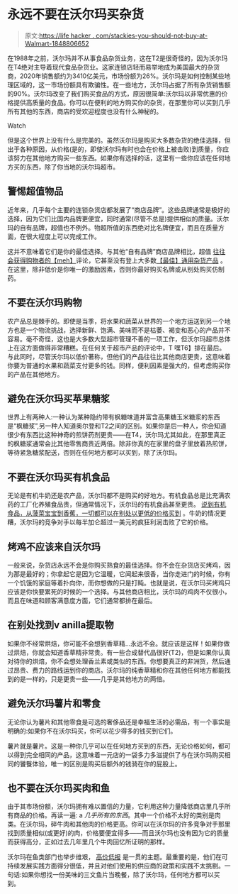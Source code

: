 # 永远不要在沃尔玛买杂货

> 原文:[https://life hacker . com/stackies-you-should-not-buy-at-Walmart-1848806652](https://lifehacker.com/groceries-you-should-never-buy-at-walmart-1848806652)

在1988年之前，沃尔玛并不从事食品杂货业务，这在T2是很奇怪的，因为沃尔玛在T4绝对主导着现代食品杂货业。这家连锁店轻而易举地成为美国最大的杂货商，2020年销售额约为3410亿美元，市场份额为26%。沃尔玛是如何控制某些地理区域的，这一市场份额具有欺骗性。在一些地方，沃尔玛占据了所有杂货销售额的90%。沃尔玛改变了我们购买食品的方式，原因很简单:沃尔玛以非常优惠的价格提供高质量的食品。你可以在便利的地方购买你的杂货，在那里你可以买到几乎所有其他的东西，商店的受欢迎程度也没有什么神秘的。

Watch

但是这个世界上没有什么是完美的。虽然沃尔玛是购买大多数杂货的绝佳选择，但出于各种原因，从价格(是的，即使沃尔玛有时也会在价格上被击败)到质量，你应该努力在其他地方购买一些东西。如果你有选择的话，这里有一些你应该在任何地方买的东西，除了你当地的沃尔玛超市。

## 警惕超值**物品**

近年来，几乎每个主要的连锁杂货店都发展了“商店品牌”。这些品牌通常是极好的选择，因为它们比国内品牌更便宜，同时通常(尽管不总是)提供相似的质量。沃尔玛的自有品牌，超值也不例外。物超所值的东西绝对比名牌便宜，而且在质量方面，在很大程度上可以完成工作。

这并不意味着它们是你的最佳选择。与其他“自有品牌”商店品牌相比，超值 [往往会获得购物者的【meh】](https://www.mashed.com/470546/the-worst-grocery-store-private-label-according-to-25-of-people/)评论，它甚至没有登上大多数[【最佳】通用杂货产品](https://www.foodandwine.com/news/best-grocery-store-private-label-brands) 。在这里，除非低价是你唯一的激励因素，否则你最好购买名牌或从别处购买仿制药。

## 不要在沃尔玛购物

农产品总是棘手的。即使是当季，将水果和蔬菜从世界的一个地方运送到另一个地方也是一个物流挑战，选择新鲜、饱满、美味而不是枯萎、褐变和恶心的产品并不容易。毫不奇怪，这也是大多数大型超市管理不善的一项工作，但沃尔玛超市总体上在这方面做得非常糟糕。在任何关于超市产品的评论中，T 嘿T6】排在最后。与此同时，尽管沃尔玛以低价著称，但他们的产品往往比其他商店更贵，这意味着你要为普通的水果和蔬菜支付更多的钱。同样，便利因素是强大的，但考虑购买你的产品在其他地方。

## 避免在沃尔玛买苹果糖浆

世界上有两种人:一种认为某种隐约带有枫糖味道并富含高果糖玉米糖浆的东西是“枫糖浆”,另一种人知道奥尔登和T2之间的区别。如果你是后一种人，你会知道很少有东西比这种神奇的煎饼药剂更贵——在T4，沃尔玛尤其如此，在那里真正的枫糖浆通常会比其他零售商贵近两倍。除非你真的在家里的盘子里放着热煎饼，等待紧急糖浆配送，否则在任何地方都可以买到，除了沃尔玛。

## 不要在沃尔玛买有机食品

无论是有机牛奶还是农产品，沃尔玛都不是购买的好地方。有机食品总是比充满农药的工厂化养殖食品贵，但通常情况下，沃尔玛的有机食品甚至更贵。 [说到有机食品，从菠菜宝宝到香蕉，一切都可以在别处以更低的价格买到](https://www.kiplinger.com/slideshow/spending/t050-s001-the-worst-things-to-buy-at-walmart/index.html) 。牛奶的情况更糟，沃尔玛的竞争对手以每半加仑超过一美元的疯狂利润击败了它的价格。

## 烤鸡不应该来自沃尔玛

一般来说，杂货店永远不会是你购买熟食的最佳选择。你不会在杂货店买烤鸡，因为那是最好的；你拿起它是因为它温暖，它闻起来很香，当你走进门的时候，你有一个饥饿的家庭等着扑向你，而你想做的只是打盹。也就是说，在沃尔玛买烤鸡只应该是你快要累死的时候的一个选择。与其他商店相比，沃尔玛的鸡肉不仅很小，而且在味道和顾客满意度方面，它们通常都排在最后。

## 在别处找到v anilla提取物

如果你不经常烘焙，你可能不会想到香草精...永远不会。就应该是这样！如果你做过烘焙，你就会知道香草精非常贵。有一些合成替代品很好(T2)，但是如果你认真对待你的烘焙，你不会想处理香兰素或类似的东西。你想要真正的非洲货，然后通过昂贵、费力的路线运到你的商店。沃尔玛的纯香草精和你在其他任何地方都能找到的是一样的，只是更贵一些——几乎是其他地方的两倍。

## 避免沃尔玛薯片和零食

无论你认为薯片和其他零食是可选的奢侈品还是幸福生活的必需品，有一个事实是明确的:如果你不在沃尔玛买，你可以花少得多的钱买到它们。

薯片就是薯片。这是一种你几乎可以在任何地方买到的东西，无论价格如何，都可以得到完全相同的产品，这意味着一元店的一袋多力多滋提供了与在沃尔玛购买相同的饕餮体验，唯一的区别是购买后额外的钱骑在你的屁股上。

## 也不要在沃尔玛买肉和鱼

由于其市场份额，沃尔玛拥有难以置信的力量，它利用这种力量降低商店里几乎所有商品的价格。再读一遍: a *几乎所有的东西*。其中一个价格不太好的类别是肉类。在沃尔玛，碎牛肉和其他肉的价格更高。你可以在沃尔玛的许多竞争对手那里找到质量相似(或更好)的肉，价格要便宜得多——而且沃尔玛也没有因为它的质量而获得高分，正如过去几年里几个牛肉回忆所证明的那样。

沃尔玛在鱼类部门也举步维艰， [高价低报](https://www.mashed.com/216381/why-you-should-never-buy-fish-from-walmart/) 是一贯的主题。最重要的是，他们在可持续发展实践方面得分很低，并且对他们使用的供应商的政策和实践不太挑剔。一句话:如果你想找一份美味的三文鱼片当晚餐，除了沃尔玛，任何地方都可以买到。